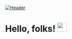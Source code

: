 
[![Header]([https://tinyurl.com/2j2cymer/<OWNER>/<OWNER>/readme_header.png "Header")](https://www.linkedin.com/in/diaz-claudia/)

# Hello, folks! <img src="https://raw.githubusercontent.com/MartinHeinz/MartinHeinz/master/wave.gif" height ="30px" width="30px">

<!--
**diaz-claudia/diaz-claudia** is a ✨ _special_ ✨ repository because its `README.md` (this file) appears on your GitHub profile.

Here are some ideas to get you started:

- 🔭 I’m currently working on ...
- 🌱 I’m currently learning ...
- 👯 I’m looking to collaborate on ...
- 🤔 I’m looking for help with ...
- 💬 Ask me about ...
- 📫 How to reach me: ...
- 😄 Pronouns: ...
- ⚡ Fun fact: ...
-->
